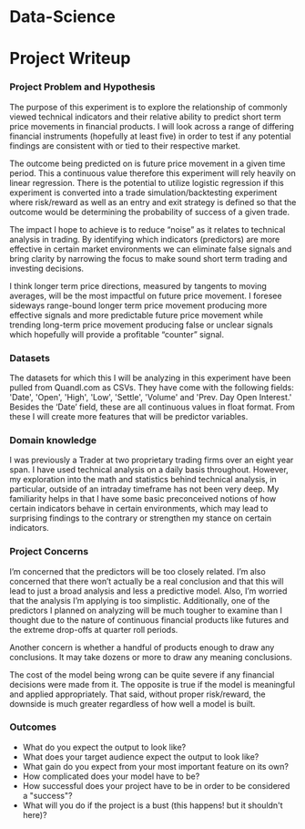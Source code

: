 # Data-Science
# Project Writeup

### Project Problem and Hypothesis
The purpose of this experiment is to explore the relationship of commonly viewed technical indicators and their relative ability to predict short term price movements in financial products.  I will look across a range of differing financial instruments (hopefully at least five) in order to test if any potential findings are consistent with or tied to their respective market. 

The outcome being predicted on is future price movement in a given time period.  This a continuous value therefore this experiment will rely heavily on linear regression.  There is the potential to utilize logistic regression if this experiment is converted into a trade simulation/backtesting experiment where risk/reward as well as an entry and exit strategy is defined so that the outcome would be determining the probability of success of a given trade.

The impact I hope to achieve is to reduce “noise” as it relates to technical analysis in trading.  By identifying which indicators (predictors) are more effective in certain market environments we can eliminate false signals and bring clarity by narrowing the focus to make sound short term trading and investing decisions.

I think longer term price directions, measured by tangents to moving averages, will be the most impactful on future price movement.  I foresee sideways range-bound longer term price movement producing more effective signals and more predictable future price movement while trending long-term price movement producing false or unclear signals which hopefully will provide a profitable “counter” signal.


### Datasets
The datasets for which this I will be analyzing in this experiment have been pulled from Quandl.com as CSVs.  They have come with the following fields: 'Date', 'Open', 'High', 'Low', 'Settle', 'Volume' and 'Prev. Day Open Interest.' Besides the ‘Date’ field, these are all continuous values in float format.  From these I will create more features that will be predictor variables.

### Domain knowledge
I was previously a Trader at two proprietary trading firms over an eight year span.  I have used technical analysis on a daily basis throughout.  However, my exploration into the math and statistics behind technical analysis, in particular, outside of an intraday timeframe has not been very deep.  My familiarity helps in that I have some basic preconceived notions of how certain indicators behave in certain environments, which may lead to surprising findings to the contrary or strengthen my stance on certain indicators.

### Project Concerns
I’m concerned that the predictors will be too closely related.  I’m also concerned that there won’t actually be a real conclusion and that this will lead to just a broad analysis and less a predictive model.  Also, I’m worried that the analysis I’m applying is too simplistic.  Additionally, one of the predictors I planned on analyzing will be much tougher to examine than I thought due to the nature of continuous financial products like futures and the extreme drop-offs at quarter roll periods.

Another concern is whether a handful of products enough to draw any conclusions.  It may take dozens or more to draw any meaning conclusions.

The cost of the model being wrong can be quite severe if any financial decisions were made from it.  The opposite is true if the model is meaningful and applied appropriately.  That said, without proper risk/reward, the downside is much greater regardless of how well a model is built. 


### Outcomes
* What do you expect the output to look like?
* What does your target audience expect the output to look like?
* What gain do you expect from your most important feature on its own?
* How complicated does your model have to be?
* How successful does your project have to be in order to be considered a "success"?
* What will you do if the project is a bust (this happens! but it shouldn't here)?

